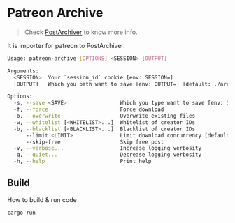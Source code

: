 # Patreon Archive

> Check [PostArchiver](https://github.com/xiao-e-yun/PostArchiver) to know more info.

It is importer for patreon to PostArchiver.

```sh
Usage: patreon-archive [OPTIONS] <SESSION> [OUTPUT]

Arguments:
  <SESSION>  Your `session_id` cookie [env: SESSION=]
  [OUTPUT]   Which you path want to save [env: OUTPUT=] [default: ./archive]

Options:
  -s, --save <SAVE>                 Which you type want to save [env: SAVE=] [default: supporting] [possible values: all, following, supporting]
  -f, --force                       Force download
  -o, --overwrite                   Overwrite existing files
  -w, --whitelist [<WHITELIST>...]  Whitelist of creator IDs
  -b, --blacklist [<BLACKLIST>...]  Blacklist of creator IDs
      --limit <LIMIT>               Limit download concurrency [default: 5]
      --skip-free                   Skip free post
  -v, --verbose...                  Increase logging verbosity
  -q, --quiet...                    Decrease logging verbosity
  -h, --help                        Print help
```

## Build

How to build & run code
```sh
cargo run
```

